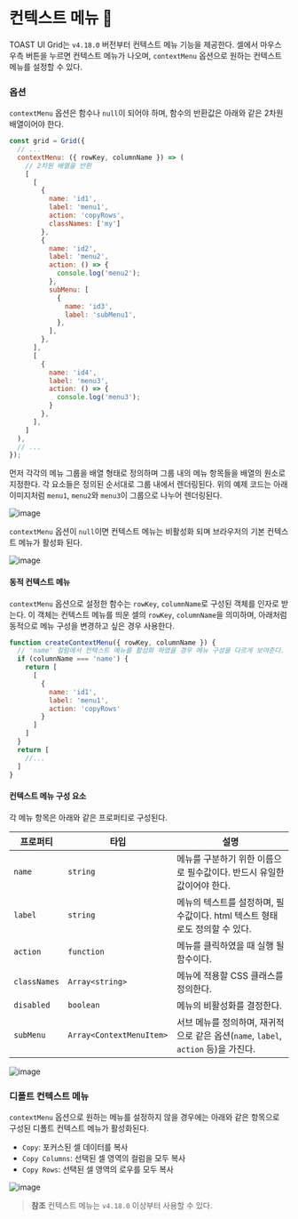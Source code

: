 # 컨텍스트 메뉴 📒

TOAST UI Grid는 `v4.18.0` 버전부터 컨텍스트 메뉴 기능을 제공한다. 셀에서 마우스 우측 버튼을 누르면 컨텍스트 메뉴가 나오며, `contextMenu` 옵션으로 원하는 컨텍스트 메뉴를 설정할 수 있다.

### 옵션
`contextMenu` 옵션은 함수나 `null`이 되어야 하며, 함수의 반환값은 아래와 같은 2차원 배열이어야 한다.

```js
const grid = Grid({
  // ...
  contextMenu: ({ rowKey, columnName }) => (
    // 2차원 배열을 반환
    [
      [
        {
          name: 'id1',
          label: 'menu1',
          action: 'copyRows',
          classNames: ['my']
        },
        {
          name: 'id2',
          label: 'menu2',
          action: () => {
            console.log('menu2');
          },
          subMenu: [
            {
              name: 'id3',
              label: 'subMenu1',
            },
          ],
        },
      ],
      [
        {
          name: 'id4',
          label: 'menu3',
          action: () => {
            console.log('menu3');
          }
        },
      ],
    ]
  ),
  // ...
});
```

먼저 각각의 메뉴 그룹을 배열 형태로 정의하며 그룹 내의 메뉴 항목들을 배열의 원소로 지정한다. 각 요소들은 정의된 순서대로 그룹 내에서 렌더링된다. 위의 예제 코드는 아래 이미지처럼 `menu1`, `menu2`와 `menu3`이 그룹으로 나누어 렌더링된다.

![image](https://user-images.githubusercontent.com/37766175/123938532-2a3e0800-d9d2-11eb-9ded-ec4562cb026e.png)

`contextMenu` 옵션이 `null`이면 컨텍스트 메뉴는 비활성화 되며 브라우저의 기본 컨텍스트 메뉴가 활성화 된다.

![image](https://user-images.githubusercontent.com/41339744/142086149-bb853f02-08e0-41cf-9a46-5dc48c85db20.gif)

#### 동적 컨텍스트 메뉴
`contextMenu` 옵션으로 설정한 함수는 `rowKey`, `columnName`로 구성된 객체를 인자로 받는다. 이 객체는 컨텍스트 메뉴를 띄운 셀의 `rowKey`, `columnName`을 의미하며, 아래처럼 동적으로 메뉴 구성을 변경하고 싶은 경우 사용한다.

```js
function createContextMenu({ rowKey, columnName }) {
  // 'name' 컬럼에서 컨텍스트 메뉴를 활성화 하였을 경우 메뉴 구성을 다르게 보여준다.
  if (columnName === 'name') {
    return [
      [
        {
          name: 'id1',
          label: 'menu1',
          action: 'copyRows'
        }
      ]
    ]
  }
  return [
    //...
  ]
}
```

#### 컨텍스트 메뉴 구성 요소
각 메뉴 항목은 아래와 같은 프로퍼티로 구성된다.

| 프로퍼티 | 타입 | 설명 |
|--------|--------|--------|
| `name` | `string` | 메뉴를 구분하기 위한 이름으로 필수값이다. 반드시 유일한 값이어야 한다. |
| `label` | `string` | 메뉴의 텍스트를 설정하며, 필수값이다. html 텍스트 형태로도 정의할 수 있다. |
| `action` | `function` | 메뉴를 클릭하였을 때 실행 될 함수이다. |
| `classNames` | `Array<string>` | 메뉴에 적용할 CSS 클래스를 정의한다. |
| `disabled` | `boolean` | 메뉴의 비활성화를 결정한다. |
| `subMenu` | `Array<ContextMenuItem>` | 서브 메뉴를 정의하며,  재귀적으로 같은 옵션(`name`, `label`, `action` 등)을 가진다. |

![image](https://user-images.githubusercontent.com/37766175/123945118-c4a14a00-d9d8-11eb-9035-e6b700ddb701.png)

### 디폴트 컨텍스트 메뉴
`contextMenu` 옵션으로 원하는 메뉴를 설정하지 않을 경우에는 아래와 같은 항목으로 구성된 디폴트 컨텍스트 메뉴가 활성화된다.

* `Copy`: 포커스된 셀 데이터를 복사
* `Copy Columns`: 선택된 셀 영역의 컬럼을 모두 복사
* `Copy Rows`: 선택된 셀 영역의 로우를 모두 복사

![image](https://user-images.githubusercontent.com/37766175/123945765-72acf400-d9d9-11eb-8632-6a2a44b00386.png)

> **참조**
> 컨텍스트 메뉴는 `v4.18.0` 이상부터 사용할 수 있다.